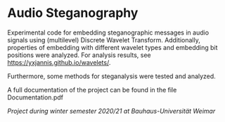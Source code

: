 # Audio Steganography
Experimental code for embedding steganographic messages in audio signals using (multilevel) Discrete Wavelet Transform.
Additionally, properties of embedding with different wavelet types and embedding bit positions were analyzed.
For analysis results, see https://yxjannis.github.io/wavelets/.

Furthermore, some methods for steganalysis were tested and analyzed.

A full documentation of the project can be found in the file Documentation.pdf

*Project during winter semester 2020/21 at Bauhaus-Universität Weimar*
